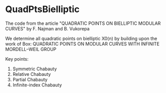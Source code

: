 # QuadPtsBielliptic
The code from the article "QUADRATIC POINTS ON BIELLIPTIC MODULAR CURVES" by F. Najman and B. Vukorepa

We determine all quadratic points on bielliptic X0(n) by building upon the work of Box: QUADRATIC POINTS ON MODULAR CURVES WITH INFINITE MORDELL–WEIL GROUP

Key points:
  1) Symmetric Chabauty
  2) Relative Chabauty
  3) Partial Chabauty
  4) Infinite-index Chabauty
